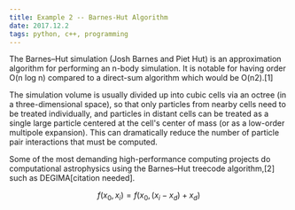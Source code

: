 ```yaml
---
title: Example 2 -- Barnes-Hut Algorithm
date: 2017.12.2
tags: python, c++, programming
---
```


The Barnes–Hut simulation (Josh Barnes and Piet Hut) is an approximation algorithm for performing an n-body simulation. It is notable for having order O(n log n) compared to a direct-sum algorithm which would be O(n2).[1]

The simulation volume is usually divided up into cubic cells via an octree (in a three-dimensional space), so that only particles from nearby cells need to be treated individually, and particles in distant cells can be treated as a single large particle centered at the cell's center of mass (or as a low-order multipole expansion). This can dramatically reduce the number of particle pair interactions that must be computed.

Some of the most demanding high-performance computing projects do computational astrophysics using the Barnes–Hut treecode algorithm,[2] such as DEGIMA[citation needed].

$$f(x_0,x_i) = f(x_0,(x_i-x_d) + x_d)$$